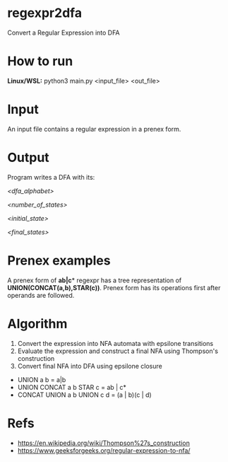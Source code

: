 # regexpr2dfa
Convert a Regular Expression into DFA

# How to run
**Linux/WSL:** python3 main.py <input_file> <out_file>

# Input
An input file contains a regular expression in a prenex form.


# Output
Program writes a DFA with its:

_<dfa_alphabet>_

_<number_of_states>_

_<initial_state>_

_<final_states>_

<transitions>
  
  
# Prenex examples
A prenex form of **ab|c*** regexpr has a tree representation of **UNION(CONCAT(a,b),STAR(c))**.
Prenex form has its operations first after operands are followed.

# Algorithm
  1. Convert the expression into NFA automata with epsilone transitions
  2. Evaluate the expression and construct a final NFA using Thompson's construction
  3. Convert final NFA into DFA using epsilone closure
  
- UNION a b = a|b
- UNION CONCAT a b STAR c = ab | c* 
- CONCAT UNION a b UNION c d = (a | b)(c | d)
  
  

# Refs
- https://en.wikipedia.org/wiki/Thompson%27s_construction
- https://www.geeksforgeeks.org/regular-expression-to-nfa/



